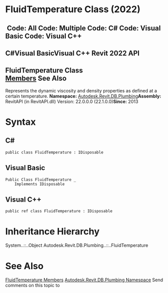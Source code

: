 # FluidTemperature Class (2022)

﻿
 Code: All Code: Multiple Code: C# Code: Visual Basic Code: Visual C++   
---  
C#Visual BasicVisual C++
Revit 2022 API  
---  
FluidTemperature Class  
[Members](98b3916d-8434-019d-d583-3c597a671509.md "FluidTemperature Members") See Also  
---  
Represents the dynamic viscosity and density properties as defined at a certain temperature. 
**Namespace:** [Autodesk.Revit.DB.Plumbing](cc553597-37c2-fcd9-6025-d904c129c80a.md "Autodesk.Revit.DB.Plumbing Namespace")**Assembly:** RevitAPI (in RevitAPI.dll) Version: 22.0.0.0 (22.1.0.0)**Since:** 2013 
# Syntax
C#  
---  
```text
public class FluidTemperature : IDisposable
```
  
Visual Basic  
---  
```text
Public Class FluidTemperature _
	Implements IDisposable
```
  
Visual C++  
---  
```text
public ref class FluidTemperature : IDisposable
```
  
# Inheritance Hierarchy
System..::..Object Autodesk.Revit.DB.Plumbing..::..FluidTemperature
# See Also
[FluidTemperature Members](98b3916d-8434-019d-d583-3c597a671509.md "FluidTemperature Members")
[Autodesk.Revit.DB.Plumbing Namespace](cc553597-37c2-fcd9-6025-d904c129c80a.md "Autodesk.Revit.DB.Plumbing Namespace")
Send comments on this topic to 